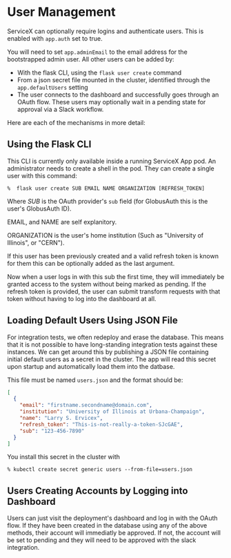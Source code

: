 # User Management
ServiceX can optionally require logins and authenticate users. This is enabled
with `app.auth` set to true. 

You will need to set `app.adminEmail` to the email address for the bootstrapped
admin user. All other users can be added by:
* With the flask CLI, using the `flask user create` command
* From a json secret file mounted in the cluster, identified through the `app.defaultUsers` setting
* The user connects to the dashboard and successfully goes through an OAuth flow. These users may optionally wait in a pending state for approval via a Slack workflow.

Here are each of the mechanisms in more detail:

## Using the Flask CLI
This CLI is currently only available inside a running ServiceX App pod. An 
administrator needs to create a shell in the pod. They can create a single
user with this command:
```shell
%  flask user create SUB EMAIL NAME ORGANIZATION [REFRESH_TOKEN]
```

Where *SUB* is the OAuth provider's `sub` field (for GlobusAuth this is the user's
GlobusAuth ID).

EMAIL, and NAME are self explanitory.

ORGANIZATION is the user's home institution (Such as "University of Illinois",
or "CERN").

If this user has been previously created and a valid refresh token is known for
them this can be optionally added as the last argument.

Now when a user logs in with this sub the first time, they will immediately be 
granted access to the system without being marked as pending. If the refresh
token is provided, the user can submit transform requests with that token 
without having to log into the dashboard at all.

## Loading Default Users Using JSON File
For integration tests, we often redeploy and erase the database. This means that
it is not possible to have long-standing integration tests against these 
instances. We can get around this by publishing a JSON file containing initial
default users as a secret in the cluster. The app will read this secret upon
startup and automatically load them into the datbase.

This file must be named `users.json` and the format should be:
```json
[
  {
    "email": "firstname.secondname@domain.com",
    "institution": "University of Illinois at Urbana-Champaign",
    "name": "Larry S. Ervicex",
    "refresh_token": "This-is-not-really-a-token-SJcGAE",
    "sub": "123-456-7890"
  }
]
```
You install this secret in the cluster with 
```shell
% kubectl create secret generic users --from-file=users.json
```

## Users Creating Accounts by Logging into Dashboard
Users can just visit the deployment's dashboard and log in with the OAuth flow.
If they have been created in the database using any of the above methods, their
account will immediatly be approved. If not, the account will be set to pending
and they will need to be approved with the slack integration.
